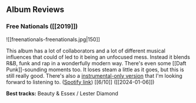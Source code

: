 ## Album Reviews

### Free Nationals ([[2019]])

![[freenationals-freenationals.jpg|150]]

This album has a lot of collaborators and a lot of different musical influences that could of led to it being an unfocused mess. Instead it blends R&B, funk and rap in a wonderfully modern way. There's even some [[Daft Punk]]-sounding moments too. It loses steam a little as it goes, but this is still really good. There's also a [instrumental-only version](https://open.spotify.com/album/0NyUg6WIeB5tDIrNiQ0fU2?si=81alzsClTNW2V-5wftJs9g) that I'm looking forward to listening to. ([Spotify link](https://open.spotify.com/album/53oqFs4q8sfqH6IPiyleEN?si=ZEkeNpS9Q7-C6zXxLQKa-A)) [[6/10]] ([[2024-01-06]]) 

**Best tracks:** Beauty & Essex / Lester Diamond